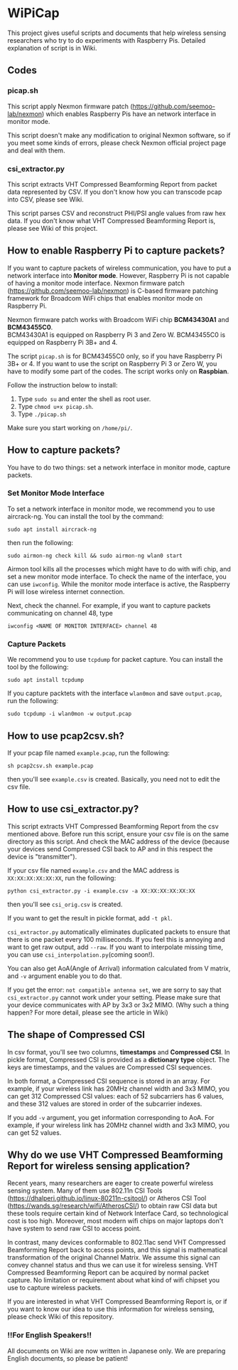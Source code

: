 # WiPiCap
This project gives useful scripts and documents that help wireless sensing researchers who try to do experiments with Raspberry Pis.
Detailed explanation of script is in Wiki.

## Codes
### picap.sh
This script apply Nexmon firmware patch (https://github.com/seemoo-lab/nexmon) which enables Raspberry Pis have an network interface in monitor mode.

This script doesn't make any modification to original Nexmon software, so if you meet some kinds of errors, please check Nexmon official project page and deal with them.

### csi_extractor.py
This script extracts VHT Compressed Beamforming Report from packet data represented by CSV.
If you don't know how you can transcode pcap into CSV, please see Wiki.

This script parses CSV and reconstruct PHI/PSI angle values from raw hex data.
If you don't know what VHT Compressed Beamforming Report is, please see Wiki of this project.

## How to enable Raspberry Pi to capture packets?
If you want to capture packets of wireless communication, you have to put a network interface into **Monitor mode**.  However, Raspberry Pi is not capable of having a monitor mode interface.  Nexmon firmware patch (https://github.com/seemoo-lab/nexmon) is C-based firmware patching framework for Broadcom WiFi chips that enables monitor mode on Raspberry Pi.

Nexmon firmware patch works with Broadcom WiFi chip **BCM43430A1** and **BCM43455C0**.  <br>BCM43430A1 is equipped on Raspberry Pi 3 and Zero W.  BCM43455C0 is equipped on Raspberry Pi 3B+ and 4.

The script `picap.sh` is for BCM43455C0 only, so if you have Raspberry Pi 3B+ or 4.  If you want to use the script on Raspberry Pi 3 or Zero W, you have to modify some part of the codes.  The script works only on **Raspbian**.

Follow the instruction below to install:

1. Type `sudo su` and enter the shell as root user.
2. Type `chmod u+x picap.sh`.
3. Type `./picap.sh`

Make sure you start working on `/home/pi/`.

## How to capture packets?
You have to do two things: set a network interface in monitor mode, capture packets.
### Set Monitor Mode Interface
To set a network interface in monitor mode, we recommend you to use aircrack-ng.  You can install the tool by the command:

`sudo apt install aircrack-ng`

then run the following:

`sudo airmon-ng check kill && sudo airmon-ng wlan0 start`

Airmon tool kills all the processes which might have to do with wifi chip, and set a new monitor mode interface.  To check the name of the interface, you can use `iwconfig`.  While the monitor mode interface is active, the Raspberry Pi will lose wireless internet connection.

Next, check the channel.  For example, if you want to capture packets communicating on channel 48, type

`iwconfig <NAME OF MONITOR INTERFACE> channel 48`


### Capture Packets
We recommend you to use `tcpdump` for packet capture.  You can install the tool by the following:

`sudo apt install tcpdump`

If you capture packtets with the interface `wlan0mon` and save `output.pcap`, run the following:

`sudo tcpdump -i wlan0mon -w output.pcap`

## How to use pcap2csv.sh?

If your pcap file named `example.pcap`, run the following:

`sh pcap2csv.sh example.pcap`

then you'll see `example.csv` is created.  Basically, you need not to edit the csv file.

## How to use csi_extractor.py?
This script extracts VHT Compressed Beamforming Report from the csv mentioned above.  Before run this script, ensure your csv file is on the same directory as this script.  And check the MAC address of the device (because your devices send Compressed CSI back to AP and in this respect the device is "transmitter").

If your csv file named `example.csv` and the MAC address is `XX:XX:XX:XX:XX:XX`, run the following:

`python csi_extractor.py -i example.csv -a XX:XX:XX:XX:XX:XX`

then you'll see `csi_orig.csv` is created.

If you want to get the result in pickle format, add `-t pkl`.

`csi_extractor.py` automatically eliminates duplicated packets to ensure that there is one packet every 100 milliseconds.  If you feel this is annoying and want to get raw output, add `--raw`.  If you want to interpolate missing time, you can use `csi_interpolation.py`(coming soon!).

You can also get AoA(Angle of Arrival) information calculated from V matrix, and `-v` argument enable you to do that.

If you get the error: `not compatible antenna set`, we are sorry to say that `csi_extractor.py` cannot work under your setting.  Please make sure that your device communicates with AP by 3x3 or 3x2 MIMO.  (Why such a thing happen?  For more detail, please see the article in Wiki)

## The shape of Compressed CSI
In csv format, you'll see two columns, **timestamps** and **Compressed CSI**.
In pickle format, Compressed CSI is provided as a **dictionary type** object.  The keys are timestamps, and the values are Compressed CSI sequences.

In both format, a Compressed CSI sequence is stored in an array.  For example, if your wireless link has 20MHz channel width and 3x3 MIMO, you can get 312 Compressed CSI values: each of 52 subcarriers has 6 values, and these 312 values are stored in order of the subcarrier indexes.

If you add `-v` argument, you get information corresponding to AoA.  For example, if your wireless link has 20MHz channel width and 3x3 MIMO, you can get 52 values.

## Why do we use VHT Compressed Beamforming Report for wireless sensing application?
Recent years, many researchers are eager to create powerful wireless sensing system.  Many of them use 802.11n CSI Tools (https://dhalperi.github.io/linux-80211n-csitool/) or Atheros CSI Tool (https://wands.sg/research/wifi/AtherosCSI/) to obtain raw CSI data but these tools require certain kind of Network Interface Card, so technological cost is too high.  Moreover, most modern wifi chips on major laptops don't have system to send raw CSI to access point.

In contrast, many devices conformable to 802.11ac send VHT Compressed Beamforming Report back to access points, and this signal is mathematical transformation of the original Channel Matrix.  We assume this signal can convey channel status and thus we can use it for wireless sensing.  VHT Compressed Beamforming Report can be acquired by normal packet capture.  No limitation or requirement about what kind of wifi chipset you use to capture wireless packets.

If you are interested in what VHT Compressed Beamforming Report is, or if you want to know our idea to use this information for wireless sensing, please check Wiki of this repository.

### !!For English Speakers!!
All documents on Wiki are now written in Japanese only.  We are preparing English documents, so please be patient!
